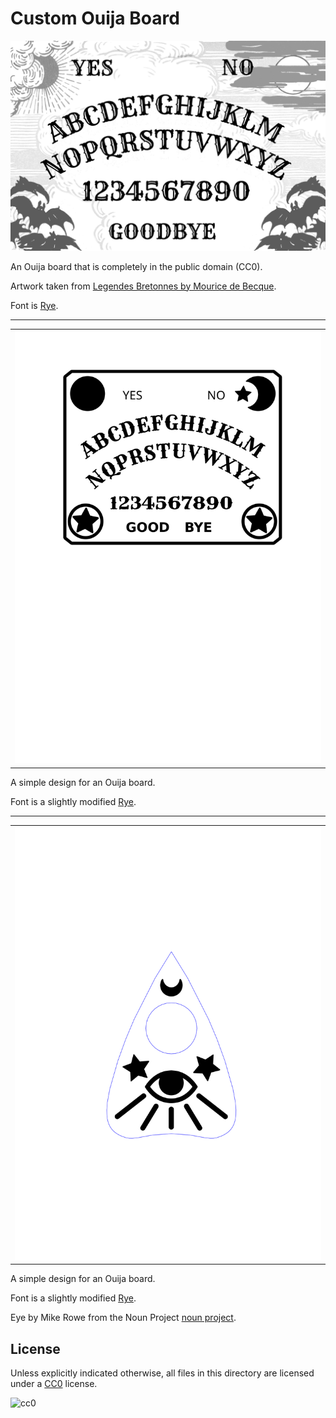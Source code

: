 Custom Ouija Board
===

![ouija board](ouija.png)

An Ouija board that is completely in the public domain (CC0).

Artwork taken from [Legendes Bretonnes by Mourice de Becque](https://archive.org/details/legendesbret00becq/page/n38/mode/2up).

Font is [Rye](https://fonts.google.com/specimen/Rye#license).

---

| |
|---|
| ![simple ouija board](ouija_simple.svg) |

A simple design for an Ouija board.

Font is a slightly modified [Rye](https://fonts.google.com/specimen/Rye#license).

---

| |
|---|
| ![simple ouija planchette](planchette_simple.svg) |

A simple design for an Ouija board.

Font is a slightly modified [Rye](https://fonts.google.com/specimen/Rye#license).

Eye by Mike Rowe from the Noun Project [noun project](https://thenounproject.com/term/eye/19791/).

License
---

Unless explicitly indicated otherwise,
all files in this directory are licensed under a [CC0](https://creativecommons.org/share-your-work/public-domain/cc0/) license.

![cc0](img/cc0_80x31.png)

